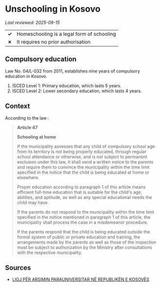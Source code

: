 <!--
last_reviewed: 2025-09-16
-->

# Unschooling in Kosovo

_Last reviewed: 2025-09-15_

|       |                                            |
| ----- | ------------------------------------------ |
| **✓** | Homeschooling is a legal form of schooling |
| **✗** | It requires no prior authorisation         |

## Compulsory education

Law No. 04/L-032 from 2011, establishes nine years of compulsory education in Kosovo.

1. ISCED Level 1: Primary education, which lasts 5 years.
2. ISCED Level 2: Lower secondary education, which lasts 4 years.

## Context

According to the law :

> **Article 47**
>
> **Schooling at home**
>
> If the municipality assesses that any child of compulsory school age from its territory is not being properly educated, through regular school attendance or otherwise, and is not subject to permanent exclusion under this law, it shall send a written notice to the parents and require them to convince the municipality within the time limit specified in the notice that the child is being educated at home or elsewhere.
>
> Proper education according to paragraph 1 of this article means efficient full-time education that is suitable for the child's age, abilities, and aptitude, as well as any special educational needs the child may have.
>
> If the parents do not respond to the municipality within the time limit specified in the notice mentioned in paragraph 1 of this article, the municipality shall process the case in a misdemeanor procedure.
>
> If the parents respond that the child is being educated outside the formal system of public or private education and training, the arrangements made by the parents as well as those of the inspection must be subject to authorization by the Ministry after consultations with the respective municipality.

## Sources

- [LIGJ PËR ARSIMIN PARAUNIVERSITAR NË REPUBLIKËN E KOSOVËS](https://masht.rks-gov.net/wp-content/uploads/2022/05/1-ligji-per-arsimin-parauniversitar.pdf)

